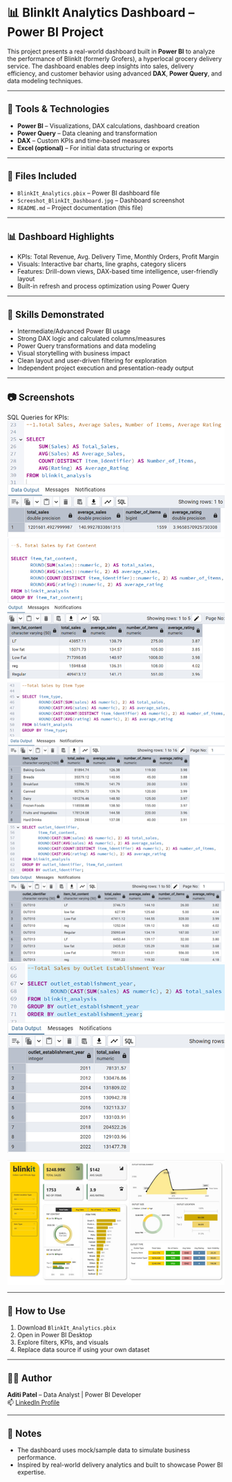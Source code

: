 # 📊 BlinkIt Analytics Dashboard – Power BI Project

This project presents a real-world dashboard built in **Power BI** to analyze the performance of BlinkIt (formerly Grofers), a hyperlocal grocery delivery service. The dashboard enables deep insights into sales, delivery efficiency, and customer behavior using advanced **DAX**, **Power Query**, and data modeling techniques.

---

## 🔧 Tools & Technologies

- **Power BI** – Visualizations, DAX calculations, dashboard creation  
- **Power Query** – Data cleaning and transformation
- **DAX** – Custom KPIs and time-based measures  
- **Excel (optional)** – For initial data structuring or exports  

---

## 📁 Files Included

- `BlinkIt_Analytics.pbix` – Power BI dashboard file  
- `Screeshot_BlinkIt_Dashboard.jpg` – Dashboard screenshot  
- `README.md` – Project documentation (this file)  

---

## 📊 Dashboard Highlights

- KPIs: Total Revenue, Avg. Delivery Time, Monthly Orders, Profit Margin  
- Visuals: Interactive bar charts, line graphs, category slicers  
- Features: Drill-down views, DAX-based time intelligence, user-friendly layout  
- Built-in refresh and process optimization using Power Query  

---

## 📌 Skills Demonstrated

- Intermediate/Advanced Power BI usage  
- Strong DAX logic and calculated columns/measures  
- Power Query transformations and data modeling  
- Visual storytelling with business impact  
- Clean layout and user-driven filtering for exploration  
- Independent project execution and presentation-ready output  

---

## 📷 Screenshots

SQL Queries for KPIs:
![image](https://github.com/aditipatel89/BlinkIt_Analytics/blob/5dba6fd7473fd9e998e9313238d028f909cf06bb/ss1.png)
![image](https://github.com/aditipatel89/BlinkIt_Analytics/blob/5dba6fd7473fd9e998e9313238d028f909cf06bb/ss2.png)
![image](https://github.com/aditipatel89/BlinkIt_Analytics/blob/5dba6fd7473fd9e998e9313238d028f909cf06bb/ss3.png)
![image](https://github.com/aditipatel89/BlinkIt_Analytics/blob/5dba6fd7473fd9e998e9313238d028f909cf06bb/ss4.png)
![image](https://github.com/aditipatel89/BlinkIt_Analytics/blob/5dba6fd7473fd9e998e9313238d028f909cf06bb/ss5.png)

<p align="center">
  <img src="Screeshot_BlinkIt_Dashboard.jpg" alt="BlinkIt Dashboard Preview" width="700"/>
</p>

---

## 🚀 How to Use

1. Download `BlinkIt_Analytics.pbix`  
2. Open in Power BI Desktop  
3. Explore filters, KPIs, and visuals  
4. Replace data source if using your own dataset  

---

## 👩‍💼 Author

**Aditi Patel** – Data Analyst | Power BI Developer  
📫 [LinkedIn Profile](https://www.linkedin.com/in/aditi-patel89/)

---

## 📝 Notes

- The dashboard uses mock/sample data to simulate business performance.  
- Inspired by real-world delivery analytics and built to showcase Power BI expertise.
